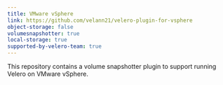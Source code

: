 ```yaml
---
title: VMware vSphere
link: https://github.com/velann21/velero-plugin-for-vsphere
object-storage: false
volumesnapshotter: true
local-storage: true
supported-by-velero-team: true
---
```

This repository contains a volume snapshotter plugin to support running Velero on VMware vSphere.
